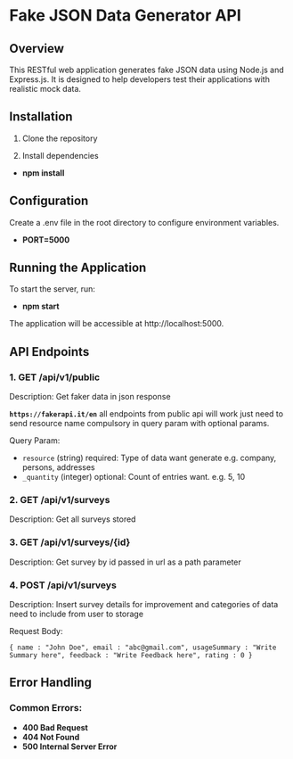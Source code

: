 # Fake JSON Data Generator API

## Overview
This RESTful web application generates fake JSON data using Node.js and Express.js. It is designed to help developers test their applications with realistic mock data.

## Installation
1. Clone the repository

2. Install dependencies
- **npm install**

## Configuration

Create a .env file in the root directory to configure environment variables.

- **PORT=5000**

## Running the Application

To start the server, run:

- **npm start**

The application will be accessible at http://localhost:5000.

## API Endpoints

### 1. GET /api/v1/public

Description: Get faker data in json response

**`https://fakerapi.it/en`** all endpoints from public api will work just need to send resource name compulsory in query param with optional params.

Query Param:

- `resource` (string) required: Type of data want generate e.g. company, persons, addresses
- `_quantity` (integer) optional: Count of entries want. e.g. 5, 10

### 2. GET /api/v1/surveys

Description: Get all surveys stored

### 3. GET /api/v1/surveys/{id}

Description: Get survey by id passed in url as a path parameter

### 4. POST /api/v1/surveys

Description: Insert survey details for improvement and categories of data need to include from user to storage

Request Body:

`{
    name : "John Doe",
    email : "abc@gmail.com",
    usageSummary : "Write Summary here",
    feedback : "Write Feedback here",
    rating : 0
}`

## Error Handling

### Common Errors:

- **400 Bad Request**
- **404 Not Found**
- **500 Internal Server Error**
